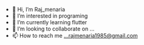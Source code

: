 - 👋 Hi, I’m Raj_menaria
- 👀 I’m interested in programing
- 🌱 I’m currently learning flutter
- 💞️ I’m looking to collaborate on ...
- 📫 How to reach me ...rajmenaria1985@gmail.com


<!---
Rajmenaria/Rajmenaria is a ✨ special ✨ repository because its `README.md` (this file) appears on your GitHub profile.
You can click the Preview link to take a look at your changes.
--->
